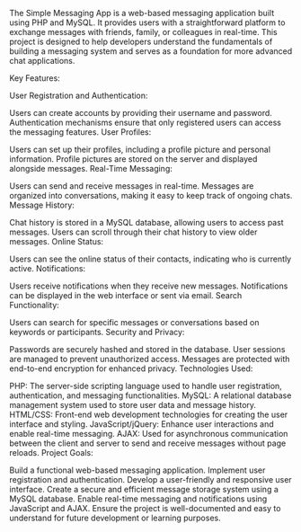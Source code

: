 The Simple Messaging App is a web-based messaging application built using PHP and MySQL. It provides users with a straightforward platform to exchange messages with friends, family, or colleagues in real-time. This project is designed to help developers understand the fundamentals of building a messaging system and serves as a foundation for more advanced chat applications.

Key Features:

User Registration and Authentication:

Users can create accounts by providing their username and password.
Authentication mechanisms ensure that only registered users can access the messaging features.
User Profiles:

Users can set up their profiles, including a profile picture and personal information.
Profile pictures are stored on the server and displayed alongside messages.
Real-Time Messaging:

Users can send and receive messages in real-time.
Messages are organized into conversations, making it easy to keep track of ongoing chats.
Message History:

Chat history is stored in a MySQL database, allowing users to access past messages.
Users can scroll through their chat history to view older messages.
Online Status:

Users can see the online status of their contacts, indicating who is currently active.
Notifications:

Users receive notifications when they receive new messages.
Notifications can be displayed in the web interface or sent via email.
Search Functionality:

Users can search for specific messages or conversations based on keywords or participants.
Security and Privacy:

Passwords are securely hashed and stored in the database.
User sessions are managed to prevent unauthorized access.
Messages are protected with end-to-end encryption for enhanced privacy.
Technologies Used:

PHP: The server-side scripting language used to handle user registration, authentication, and messaging functionalities.
MySQL: A relational database management system used to store user data and message history.
HTML/CSS: Front-end web development technologies for creating the user interface and styling.
JavaScript/jQuery: Enhance user interactions and enable real-time messaging.
AJAX: Used for asynchronous communication between the client and server to send and receive messages without page reloads.
Project Goals:

Build a functional web-based messaging application.
Implement user registration and authentication.
Develop a user-friendly and responsive user interface.
Create a secure and efficient message storage system using a MySQL database.
Enable real-time messaging and notifications using JavaScript and AJAX.
Ensure the project is well-documented and easy to understand for future development or learning purposes.